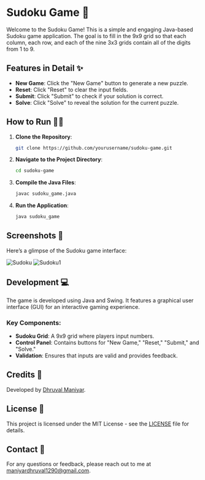 
# Sudoku Game 🧩

Welcome to the Sudoku Game! This is a simple and engaging Java-based Sudoku game application. The goal is to fill in the 9x9 grid so that each column, each row, and each of the nine 3x3 grids contain all of the digits from 1 to 9.

## Features in Detail ✨

- **New Game**: Click the "New Game" button to generate a new puzzle.
- **Reset**: Click "Reset" to clear the input fields.
- **Submit**: Click "Submit" to check if your solution is correct.
- **Solve**: Click "Solve" to reveal the solution for the current puzzle.

## How to Run 🏃‍♂️

1. **Clone the Repository**:
   ```sh
   git clone https://github.com/yourusername/sudoku-game.git
   ```
2. **Navigate to the Project Directory**:
   ```sh
   cd sudoku-game
   ```
3. **Compile the Java Files**:
   ```sh
   javac sudoku_game.java
   ```
4. **Run the Application**:
   ```sh
   java sudoku_game
   ```

## Screenshots 📸

Here’s a glimpse of the Sudoku game interface:

![Sudoku](https://github.com/user-attachments/assets/7f035353-4229-4e25-a126-7ceb5ba66063)
![Sudoku1](https://github.com/user-attachments/assets/5c04d9af-8629-4294-b10d-0153789ddd5a)

## Development 💻

The game is developed using Java and Swing. It features a graphical user interface (GUI) for an interactive gaming experience. 

### Key Components:

- **Sudoku Grid**: A 9x9 grid where players input numbers.
- **Control Panel**: Contains buttons for "New Game," "Reset," "Submit," and "Solve."
- **Validation**: Ensures that inputs are valid and provides feedback.

## Credits 🙏

Developed by [Dhruval Maniyar](https://github.com/dhruval03).

## License 📜

This project is licensed under the MIT License - see the [LICENSE](LICENSE) file for details.

## Contact 📧

For any questions or feedback, please reach out to me at [maniyardhruval1290@gmail.com](maniyardhruval1290@gmail.com).
